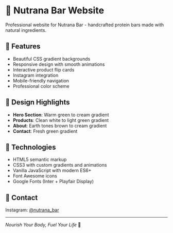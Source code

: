 # 🌱 Nutrana Bar Website

Professional website for Nutrana Bar - handcrafted protein bars made with natural ingredients.

## 🌟 Features
- Beautiful CSS gradient backgrounds
- Responsive design with smooth animations  
- Interactive product flip cards
- Instagram integration
- Mobile-friendly navigation
- Professional color scheme

## 🎨 Design Highlights
- **Hero Section**: Warm green to cream gradient
- **Products**: Clean white to light green gradient
- **About**: Earth tones brown to cream gradient  
- **Contact**: Fresh green gradient

## 🚀 Technologies
- HTML5 semantic markup
- CSS3 with custom gradients and animations
- Vanilla JavaScript with modern ES6+
- Font Awesome icons
- Google Fonts (Inter + Playfair Display)

## 📱 Contact
Instagram: [@nutrana_bar](https://instagram.com/nutrana_bar)

---
*Nourish Your Body, Fuel Your Life* 🌱